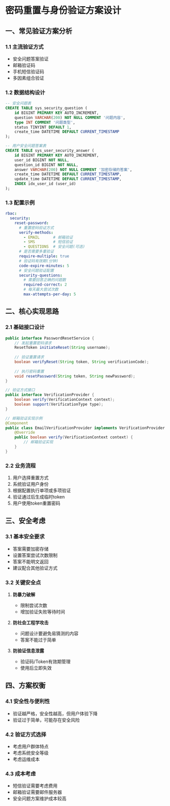 # 密码重置与身份验证方案设计

## 一、常见验证方案分析

### 1.1 主流验证方式
- 安全问题答案验证
- 邮箱验证码
- 手机短信验证码
- 多因素组合验证

### 1.2 数据结构设计
```sql
-- 安全问题表
CREATE TABLE sys_security_question (
    id BIGINT PRIMARY KEY AUTO_INCREMENT,
    question VARCHAR(200) NOT NULL COMMENT '问题内容',
    type INT COMMENT '问题类型',
    status TINYINT DEFAULT 1,
    create_time DATETIME DEFAULT CURRENT_TIMESTAMP
);

-- 用户安全问题答案表
CREATE TABLE sys_user_security_answer (
    id BIGINT PRIMARY KEY AUTO_INCREMENT,
    user_id BIGINT NOT NULL,
    question_id BIGINT NOT NULL,
    answer VARCHAR(200) NOT NULL COMMENT '加密存储的答案',
    create_time DATETIME DEFAULT CURRENT_TIMESTAMP,
    update_time DATETIME DEFAULT CURRENT_TIMESTAMP,
    INDEX idx_user_id (user_id)
);
```

### 1.3 配置示例
```yaml
rbac:
  security:
    reset-password:
      # 重置密码验证方式
      verify-methods:
        - EMAIL      # 邮箱验证
        - SMS        # 短信验证
        - QUESTIONS  # 安全问题(可选)
      # 是否需要多重验证
      require-multiple: true
      # 验证码有效期(分钟)
      code-expire-minutes: 5
      # 安全问题验证配置
      security-questions:
        # 需要回答正确的问题数
        required-correct: 2
        # 每天最大尝试次数
        max-attempts-per-day: 5
```

## 二、核心实现思路

### 2.1 基础接口设计
```java
public interface PasswordResetService {
    // 发起重置密码请求
    ResetToken initiateReset(String username);
    
    // 验证重置请求
    boolean verifyReset(String token, String verificationCode);
    
    // 执行密码重置
    void resetPassword(String token, String newPassword);
}

// 验证方式接口
public interface VerificationProvider {
    boolean verify(VerificationContext context);
    boolean support(VerificationType type);
}

// 邮箱验证实现示例
@Component
public class EmailVerificationProvider implements VerificationProvider {
    @Override
    public boolean verify(VerificationContext context) {
        // 邮箱验证实现
    }
}
```

### 2.2 业务流程
1. 用户选择重置方式
2. 系统验证用户身份
3. 根据配置执行单项或多项验证
4. 验证通过后生成临时token
5. 用户使用token重置密码

## 三、安全考虑

### 3.1 基本安全要求
- 答案需要加密存储
- 设置答案尝试次数限制
- 答案不能明文返回
- 建议配合其他验证方式

### 3.2 关键安全点
1. **防暴力破解**
   - 限制尝试次数
   - 增加验证失败等待时间
   
2. **防社会工程学攻击**
   - 问题设计要避免易猜测的内容
   - 答案不能过于简单

3. **防验证信息泄露**
   - 验证码/Token有效期管理
   - 使用后立即失效

## 四、方案权衡

### 4.1 安全性与便利性
- 验证越严格，安全性越高，但用户体验下降
- 验证过于简单，可能存在安全风险

### 4.2 验证方式选择
- 考虑用户群体特点
- 考虑系统安全等级
- 考虑运维成本

### 4.3 成本考虑
- 短信验证需要考虑费用
- 邮箱验证需要邮件服务器
- 安全问题方案维护成本较高 